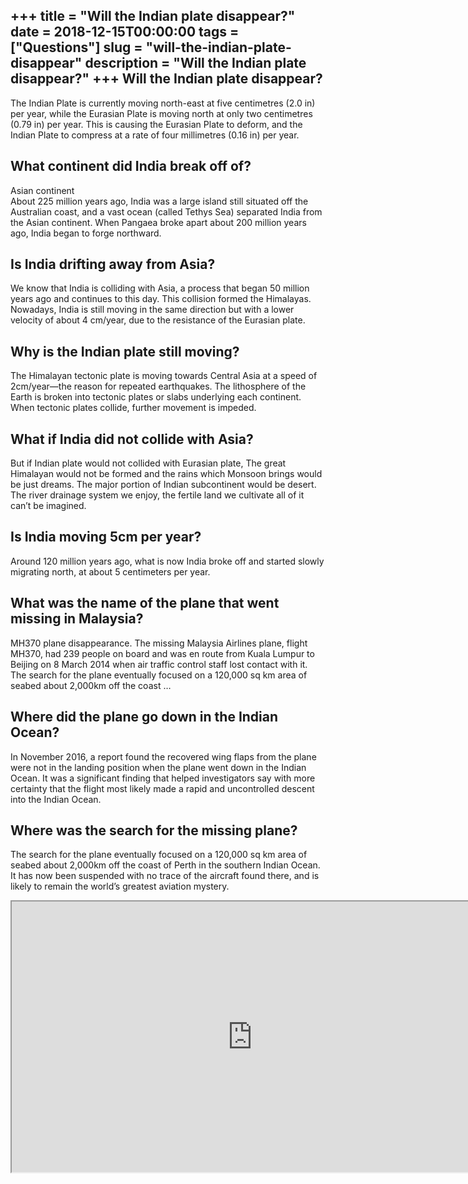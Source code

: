 +++
title = "Will the Indian plate disappear?"
date = 2018-12-15T00:00:00
tags = ["Questions"]
slug = "will-the-indian-plate-disappear"
description = "Will the Indian plate disappear?"
+++
Will the Indian plate disappear?
--------------------------------

The Indian Plate is currently moving north-east at five centimetres (2.0 in) per year, while the Eurasian Plate is moving north at only two centimetres (0.79 in) per year. This is causing the Eurasian Plate to deform, and the Indian Plate to compress at a rate of four millimetres (0.16 in) per year.

What continent did India break off of?
--------------------------------------

Asian continent  
About 225 million years ago, India was a large island still situated off the Australian coast, and a vast ocean (called Tethys Sea) separated India from the Asian continent. When Pangaea broke apart about 200 million years ago, India began to forge northward.

Is India drifting away from Asia?
---------------------------------

We know that India is colliding with Asia, a process that began 50 million years ago and continues to this day. This collision formed the Himalayas. Nowadays, India is still moving in the same direction but with a lower velocity of about 4 cm/year, due to the resistance of the Eurasian plate.

Why is the Indian plate still moving?
-------------------------------------

The Himalayan tectonic plate is moving towards Central Asia at a speed of 2cm/year—the reason for repeated earthquakes. The lithosphere of the Earth is broken into tectonic plates or slabs underlying each continent. When tectonic plates collide, further movement is impeded.

What if India did not collide with Asia?
----------------------------------------

But if Indian plate would not collided with Eurasian plate, The great Himalayan would not be formed and the rains which Monsoon brings would be just dreams. The major portion of Indian subcontinent would be desert. The river drainage system we enjoy, the fertile land we cultivate all of it can’t be imagined.

Is India moving 5cm per year?
-----------------------------

Around 120 million years ago, what is now India broke off and started slowly migrating north, at about 5 centimeters per year.

What was the name of the plane that went missing in Malaysia?
-------------------------------------------------------------

MH370 plane disappearance. The missing Malaysia Airlines plane, flight MH370, had 239 people on board and was en route from Kuala Lumpur to Beijing on 8 March 2014 when air traffic control staff lost contact with it. The search for the plane eventually focused on a 120,000 sq km area of seabed about 2,000km off the coast …

Where did the plane go down in the Indian Ocean?
------------------------------------------------

In November 2016, a report found the recovered wing flaps from the plane were not in the landing position when the plane went down in the Indian Ocean. It was a significant finding that helped investigators say with more certainty that the flight most likely made a rapid and uncontrolled descent into the Indian Ocean.

Where was the search for the missing plane?
-------------------------------------------

The search for the plane eventually focused on a 120,000 sq km area of seabed about 2,000km off the coast of Perth in the southern Indian Ocean. It has now been suspended with no trace of the aircraft found there, and is likely to remain the world’s greatest aviation mystery.

<iframe allow="accelerometer; autoplay; clipboard-write; encrypted-media; gyroscope; picture-in-picture" allowfullscreen="" class="__youtube_prefs__  epyt-is-override  no-lazyload" data-no-lazy="1" data-origheight="433" data-origwidth="770" data-skipgform_ajax_framebjll="" height="433" id="_ytid_81734" loading="lazy" src="https://www.youtube.com/embed/2M2NsLA8KnQ?enablejsapi=1&autoplay=0&cc_load_policy=0&cc_lang_pref=&iv_load_policy=1&loop=0&modestbranding=0&rel=1&fs=1&playsinline=0&autohide=2&theme=dark&color=red&controls=1&" title="YouTube player" width="770"></iframe>